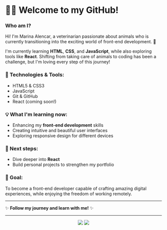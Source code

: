 # 👩‍💻 Welcome to my GitHub!

### Who am I?
Hi! I'm Marina Alencar, a veterinarian passionate about animals who is currently transitioning into the exciting world of front-end development. 🌟

I'm currently learning **HTML**, **CSS**, and **JavaScript**, while also exploring tools like **React**. Shifting from taking care of animals to coding has been a challenge, but I'm loving every step of this journey!

### 🔧 Technologies & Tools:
- HTML5 & CSS3
- JavaScript
- Git & GitHub
- React (coming soon!)

### 💡 What I'm learning now:
- Enhancing my **front-end development** skills
- Creating intuitive and beautiful user interfaces
- Exploring responsive design for different devices

### 🌱 Next steps:
- Dive deeper into **React**
- Build personal projects to strengthen my portfolio

### 🎯 Goal:
To become a front-end developer capable of crafting amazing digital experiences, while enjoying the freedom of working remotely.

---

✨ **Follow my journey and learn with me!** ✨

---
<div align="center">
  <img src="https://img.shields.io/badge/-HTML5-black?style=for-the-badge&logo=html5&logoColor=white">
  <img src="https://img.shields.io/badge/-CSS3-purple?style=for-the-badge&logo=css3&logoColor=white">
  <img src="https://img.shields.io/badge/-JavaScript-black?style=for-the-badge


